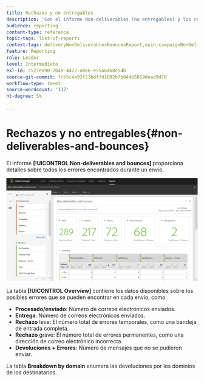 ```yaml
---
title: Rechazos y no entregables
description: 'Con el informe Non-deliverables (no entregables) y los rechazos predeterminados, conozca los errores que pueden producirse en su envío. '
audience: reporting
content-type: reference
topic-tags: list-of-reports
context-tags: deliveryNonDeliverablesBouncesReport,main;campaignNonDeliverablesBouncesReport,main;programNonDeliverablesBouncesReport,main
feature: Reporting
role: Leader
level: Intermediate
exl-id: c527e890-2b49-4422-a866-e55a6468c54b
source-git-commit: fcb5c4a92f23bdffd1082b7b044b5859dead9d70
workflow-type: tm+mt
source-wordcount: '117'
ht-degree: 5%

---
```


# Rechazos y no entregables{#non-deliverables-and-bounces}

El informe **[!UICONTROL Non-deliverables and bounces]** proporciona detalles sobre todos los errores encontrados durante un envío.

![](assets/delivery_reports_7.png)

La tabla **[!UICONTROL Overview]** contiene los datos disponibles sobre los posibles errores que se pueden encontrar en cada envío, como:

* **Procesado/enviado**: Número de correos electrónicos enviados.
* **Entrega**: Número de correos electrónicos enviados.
* **Rechazo** leve: El número total de errores temporales, como una bandeja de entrada completa.
* **Rechazo** grave: El número total de errores permanentes, como una dirección de correo electrónico incorrecta.
* **Devoluciones + Errores**: Número de mensajes que no se pudieron enviar.

La tabla **Breakdown by domain** enumera las devoluciones por los dominios de los destinatarios.
